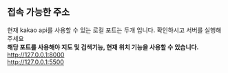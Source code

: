 ## 접속 가능한 주소
현재 kakao api를 사용할 수 있는 로컬 포트는 두개 입니다. 확인하시고 서버를 실행해 주세요<br>
**해당 포트를 사용해야 지도 및 검색기능, 현재 위치 기능을 사용할 수 있습니다.**<br> 
http://127.0.0.1:8000<br>http://127.0.0.1:5500
